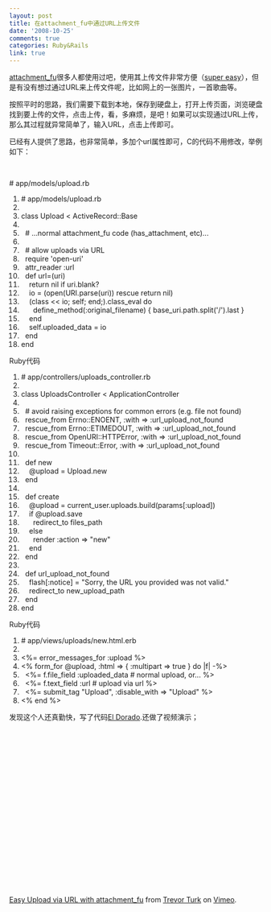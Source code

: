 ```yaml
---
layout: post
title: 在attachment_fu中通过URL上传文件
date: '2008-10-25'
comments: true
categories: Ruby&Rails
link: true
---
```

<p><a href="http://github.com/technoweenie/attachment_fu/wikis">attachment_fu</a>很多人都使用过吧，使用其上传文件非常方便（<a href="http://almosteffortless.com/2007/03/25/working-with-attachment_fu/">super easy</a>），但是有没有想过通过URL来上传文件呢，比如网上的一张图片，一首歌曲等。</p>
<p>按照平时的思路，我们需要下载到本地，保存到硬盘上，打开上传页面，浏览硬盘找到要上传的文件，点击上传，看，多麻烦，是吧！如果可以实现通过URL上传，那么其过程就异常简单了，输入URL，点击上传即可。</p>
<p>已经有人提供了思路，也非常简单，多加个url属性即可，C的代码不用修改，举例如下：</p>
<p>&nbsp;</p>
<div class="codeText">
<div class="codeHead"># app/models/upload.rb</div>
<ol class="dp-rb" start="1">
    <li class="alt"><span><span class="comment">#&nbsp;app/models/upload.rb</span><span>&nbsp;&nbsp;</span></span></li>
    <li class=""><span>&nbsp;&nbsp;&nbsp;</span></li>
    <li class="alt"><span><span class="keyword">class</span><span>&nbsp;Upload&nbsp;&lt;&nbsp;ActiveRecord::Base&nbsp;&nbsp;</span></span></li>
    <li class=""><span>&nbsp;&nbsp;&nbsp;</span></li>
    <li class="alt"><span>&nbsp;&nbsp;<span class="comment">#&nbsp;...normal&nbsp;attachment_fu&nbsp;code&nbsp;(has_attachment,&nbsp;etc)...</span><span>&nbsp;&nbsp;</span></span></li>
    <li class=""><span>&nbsp;&nbsp;&nbsp;</span></li>
    <li class="alt"><span>&nbsp;&nbsp;<span class="comment">#&nbsp;allow&nbsp;uploads&nbsp;via&nbsp;URL</span><span>&nbsp;&nbsp;</span></span></li>
    <li class=""><span>&nbsp;&nbsp;require&nbsp;<span class="string">'open-uri'</span><span>&nbsp;&nbsp;</span></span></li>
    <li class="alt"><span>&nbsp;&nbsp;attr_reader&nbsp;<span class="symbol">:url</span><span>&nbsp;&nbsp;</span></span></li>
    <li class=""><span>&nbsp;&nbsp;<span class="keyword">def</span><span>&nbsp;url=(uri)&nbsp;&nbsp;</span></span></li>
    <li class="alt"><span>&nbsp;&nbsp;&nbsp;&nbsp;<span class="keyword">return</span><span>&nbsp;</span><span class="keyword">nil</span><span>&nbsp;</span><span class="keyword">if</span><span>&nbsp;uri.blank?&nbsp;&nbsp;</span></span></li>
    <li class=""><span>&nbsp;&nbsp;&nbsp;&nbsp;io&nbsp;=&nbsp;(open(URI.parse(uri))&nbsp;<span class="keyword">rescue</span><span>&nbsp;</span><span class="keyword">return</span><span>&nbsp;</span><span class="keyword">nil</span><span>)&nbsp;&nbsp;</span></span></li>
    <li class="alt"><span>&nbsp;&nbsp;&nbsp;&nbsp;(<span class="keyword">class</span><span>&nbsp;&lt;&lt;&nbsp;io;&nbsp;</span><span class="keyword">self</span><span>;&nbsp;</span><span class="keyword">end</span><span>;).class_eval&nbsp;</span><span class="keyword">do</span><span>&nbsp;&nbsp;</span></span></li>
    <li class=""><span>&nbsp;&nbsp;&nbsp;&nbsp;&nbsp;&nbsp;<span class="keyword">define_method</span><span>(</span><span class="symbol">:original_filename</span><span>)&nbsp;{&nbsp;base_uri.path.split(</span><span class="string">'/'</span><span>).last&nbsp;}&nbsp;&nbsp;</span></span></li>
    <li class="alt"><span>&nbsp;&nbsp;&nbsp;&nbsp;<span class="keyword">end</span><span>&nbsp;&nbsp;</span></span></li>
    <li class=""><span>&nbsp;&nbsp;&nbsp;&nbsp;<span class="keyword">self</span><span>.uploaded_data&nbsp;=&nbsp;io&nbsp;&nbsp;</span></span></li>
    <li class="alt"><span>&nbsp;&nbsp;<span class="keyword">end</span><span>&nbsp;&nbsp;</span></span></li>
    <li class=""><span><span class="keyword">end</span><span>&nbsp;&nbsp;</span></span></li>
</ol>
</div>
<div class="codeText">
<div class="codeHead">Ruby代码</div>
<ol class="dp-rb" start="1">
    <li class="alt"><span><span class="comment">#&nbsp;app/controllers/uploads_controller.rb</span><span>&nbsp;&nbsp;</span></span></li>
    <li class=""><span>&nbsp;&nbsp;&nbsp;</span></li>
    <li class="alt"><span><span class="keyword">class</span><span>&nbsp;UploadsController&nbsp;&lt;&nbsp;ApplicationController&nbsp;&nbsp;</span></span></li>
    <li class=""><span>&nbsp;&nbsp;&nbsp;</span></li>
    <li class="alt"><span>&nbsp;&nbsp;<span class="comment">#&nbsp;avoid&nbsp;raising&nbsp;exceptions&nbsp;for&nbsp;common&nbsp;errors&nbsp;(e.g.&nbsp;file&nbsp;not&nbsp;found)</span><span>&nbsp;&nbsp;</span></span></li>
    <li class=""><span>&nbsp;&nbsp;rescue_from&nbsp;Errno::ENOENT,&nbsp;<span class="symbol">:with</span><span>&nbsp;=&gt;&nbsp;</span><span class="symbol">:url_upload_not_found</span><span>&nbsp;&nbsp;</span></span></li>
    <li class="alt"><span>&nbsp;&nbsp;rescue_from&nbsp;Errno::ETIMEDOUT,&nbsp;<span class="symbol">:with</span><span>&nbsp;=&gt;&nbsp;</span><span class="symbol">:url_upload_not_found</span><span>&nbsp;&nbsp;</span></span></li>
    <li class=""><span>&nbsp;&nbsp;rescue_from&nbsp;OpenURI::HTTPError,&nbsp;<span class="symbol">:with</span><span>&nbsp;=&gt;&nbsp;</span><span class="symbol">:url_upload_not_found</span><span>&nbsp;&nbsp;</span></span></li>
    <li class="alt"><span>&nbsp;&nbsp;rescue_from&nbsp;Timeout::Error,&nbsp;<span class="symbol">:with</span><span>&nbsp;=&gt;&nbsp;</span><span class="symbol">:url_upload_not_found</span><span>&nbsp;&nbsp;</span></span></li>
    <li class=""><span>&nbsp;&nbsp;&nbsp;</span></li>
    <li class="alt"><span>&nbsp;&nbsp;<span class="keyword">def</span><span>&nbsp;</span><span class="keyword">new</span><span>&nbsp;&nbsp;</span></span></li>
    <li class=""><span>&nbsp;&nbsp;&nbsp;&nbsp;<span class="variable">@upload</span><span>&nbsp;=&nbsp;Upload.</span><span class="keyword">new</span><span>&nbsp;&nbsp;</span></span></li>
    <li class="alt"><span>&nbsp;&nbsp;<span class="keyword">end</span><span>&nbsp;&nbsp;</span></span></li>
    <li class=""><span>&nbsp;&nbsp;&nbsp;</span></li>
    <li class="alt"><span>&nbsp;&nbsp;<span class="keyword">def</span><span>&nbsp;create&nbsp;&nbsp;</span></span></li>
    <li class=""><span>&nbsp;&nbsp;&nbsp;&nbsp;<span class="variable">@upload</span><span>&nbsp;=&nbsp;current_user.uploads.build(params[</span><span class="symbol">:upload</span><span>])&nbsp;&nbsp;</span></span></li>
    <li class="alt"><span>&nbsp;&nbsp;&nbsp;&nbsp;<span class="keyword">if</span><span>&nbsp;</span><span class="variable">@upload</span><span>.save&nbsp;&nbsp;</span></span></li>
    <li class=""><span>&nbsp;&nbsp;&nbsp;&nbsp;&nbsp;&nbsp;redirect_to&nbsp;files_path&nbsp;&nbsp;</span></li>
    <li class="alt"><span>&nbsp;&nbsp;&nbsp;&nbsp;<span class="keyword">else</span><span>&nbsp;&nbsp;</span></span></li>
    <li class=""><span>&nbsp;&nbsp;&nbsp;&nbsp;&nbsp;&nbsp;render&nbsp;<span class="symbol">:action</span><span>&nbsp;=&gt;&nbsp;</span><span class="string">&quot;new&quot;</span><span>&nbsp;&nbsp;</span></span></li>
    <li class="alt"><span>&nbsp;&nbsp;&nbsp;&nbsp;<span class="keyword">end</span><span>&nbsp;&nbsp;</span></span></li>
    <li class=""><span>&nbsp;&nbsp;<span class="keyword">end</span><span>&nbsp;&nbsp;</span></span></li>
    <li class="alt"><span>&nbsp;&nbsp;&nbsp;</span></li>
    <li class=""><span>&nbsp;&nbsp;<span class="keyword">def</span><span>&nbsp;url_upload_not_found&nbsp;&nbsp;</span></span></li>
    <li class="alt"><span>&nbsp;&nbsp;&nbsp;&nbsp;flash[<span class="symbol">:notice</span><span>]&nbsp;=&nbsp;</span><span class="string">&quot;Sorry,&nbsp;the&nbsp;URL&nbsp;you&nbsp;provided&nbsp;was&nbsp;not&nbsp;valid.&quot;</span><span>&nbsp;&nbsp;</span></span></li>
    <li class=""><span>&nbsp;&nbsp;&nbsp;&nbsp;redirect_to&nbsp;new_upload_path&nbsp;&nbsp;</span></li>
    <li class="alt"><span>&nbsp;&nbsp;<span class="keyword">end</span><span>&nbsp;&nbsp;</span></span></li>
    <li class=""><span><span class="keyword">end</span><span>&nbsp;&nbsp;</span></span></li>
</ol>
</div>
<div class="codeText">
<div class="codeHead">Ruby代码</div>
<ol class="dp-rb" start="1">
    <li class="alt"><span><span class="comment">#&nbsp;app/views/uploads/new.html.erb</span><span>&nbsp;&nbsp;</span></span></li>
    <li class=""><span>&nbsp;&nbsp;&nbsp;</span></li>
    <li class="alt"><span>&lt;%=&nbsp;error_messages_for&nbsp;<span class="symbol">:upload</span><span>&nbsp;%&gt;&nbsp;&nbsp;</span></span></li>
    <li class=""><span>&lt;%&nbsp;form_for&nbsp;<span class="variable">@upload</span><span>,&nbsp;</span><span class="symbol">:html</span><span>&nbsp;=&gt;&nbsp;{&nbsp;</span><span class="symbol">:multipart</span><span>&nbsp;=&gt;&nbsp;</span><span class="keyword">true</span><span>&nbsp;}&nbsp;</span><span class="keyword">do</span><span>&nbsp;|f|&nbsp;-%&gt;&nbsp;&nbsp;</span></span></li>
    <li class="alt"><span>&nbsp;&nbsp;&lt;%=&nbsp;f.file_field&nbsp;<span class="symbol">:uploaded_data</span><span>&nbsp;</span><span class="comment">#&nbsp;normal&nbsp;upload,&nbsp;or...&nbsp;%&gt;</span><span>&nbsp;&nbsp;</span></span></li>
    <li class=""><span>&nbsp;&nbsp;&lt;%=&nbsp;f.text_field&nbsp;<span class="symbol">:url</span><span>&nbsp;</span><span class="comment">#&nbsp;upload&nbsp;via&nbsp;url&nbsp;%&gt;</span><span>&nbsp;&nbsp;</span></span></li>
    <li class="alt"><span>&nbsp;&nbsp;&lt;%=&nbsp;submit_tag&nbsp;<span class="string">&quot;Upload&quot;</span><span>,&nbsp;</span><span class="symbol">:disable_with</span><span>&nbsp;=&gt;&nbsp;</span><span class="string">&quot;Upload&quot;</span><span>&nbsp;%&gt;&nbsp;&nbsp;</span></span></li>
    <li class=""><span>&lt;%&nbsp;<span class="keyword">end</span><span>&nbsp;%&gt;&nbsp;&nbsp;</span></span></li>
</ol>
</div>
<p>发现这个人还真勤快，写了代码<a href="http://github.com/trevorturk/el-dorado/tree/master">El Dorado</a>.还做了视频演示；</p>
<p>&nbsp;</p>
<p><object width="400" height="300">	<param name="allowfullscreen" value="true" />	<param name="allowscriptaccess" value="always" />	<param name="movie" value="http://vimeo.com/moogaloop.swf?clip_id=2060363&amp;server=vimeo.com&amp;show_title=1&amp;show_byline=1&amp;show_portrait=0&amp;color=&amp;fullscreen=1" />	<embed src="http://vimeo.com/moogaloop.swf?clip_id=2060363&amp;server=vimeo.com&amp;show_title=1&amp;show_byline=1&amp;show_portrait=0&amp;color=&amp;fullscreen=1" type="application/x-shockwave-flash" allowfullscreen="true" allowscriptaccess="always" width="400" height="300"></embed></object><br />
<a href="http://vimeo.com/2060363?pg=embed&amp;sec=2060363">Easy Upload via URL with attachment_fu</a> from <a href="http://vimeo.com/user850172?pg=embed&amp;sec=2060363">Trevor Turk</a> on <a href="http://vimeo.com?pg=embed&amp;sec=2060363">Vimeo</a>.</p>

